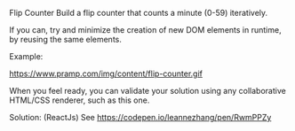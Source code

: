 
Flip Counter
Build a flip counter that counts a minute (0-59) iteratively.

If you can, try and minimize the creation of new DOM elements in runtime, by reusing the same elements.

Example:

https://www.pramp.com/img/content/flip-counter.gif

When you feel ready, you can validate your solution using any collaborative HTML/CSS renderer, such as this one.


Solution: (ReactJs)
See https://codepen.io/leannezhang/pen/RwmPPZy